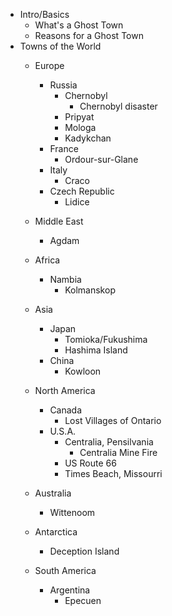 - Intro/Basics
	- What's a Ghost Town
	- Reasons for a Ghost Town
- Towns of the World
	- Europe
		- Russia
			- Chernobyl
				- Chernobyl disaster
			- Pripyat
			- Mologa
			- Kadykchan
		- France
			- Ordour-sur-Glane
		- Italy
			- Craco
		- Czech Republic
			- Lidice
			
 	- Middle East
 		- Agdam
 	- Africa
 		- Nambia
 			- Kolmanskop
 	- Asia
 		- Japan
 			- Tomioka/Fukushima
 			- Hashima Island
 		- China
 			- Kowloon
 	- North America
 		- Canada
			 - Lost Villages of Ontario
		- U.S.A.
			- Centralia, Pensilvania
				- Centralia Mine Fire
			- US Route 66
			- Times Beach, Missourri	
	- Australia
		- Wittenoom
	- Antarctica
		- Deception Island
	- South America
		- Argentina
			- Epecuen 



